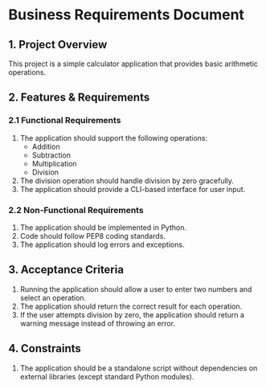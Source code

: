 # Business Requirements Document

## 1. Project Overview
This project is a simple calculator application that provides basic arithmetic operations.

## 2. Features & Requirements

### 2.1 Functional Requirements
1. The application should support the following operations:
   - Addition
   - Subtraction
   - Multiplication
   - Division
2. The division operation should handle division by zero gracefully.
3. The application should provide a CLI-based interface for user input.

### 2.2 Non-Functional Requirements
1. The application should be implemented in Python.
2. Code should follow PEP8 coding standards.
3. The application should log errors and exceptions.

## 3. Acceptance Criteria
1. Running the application should allow a user to enter two numbers and select an operation.
2. The application should return the correct result for each operation.
3. If the user attempts division by zero, the application should return a warning message instead of throwing an error.

## 4. Constraints
1. The application should be a standalone script without dependencies on external libraries (except standard Python modules).